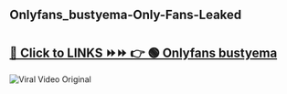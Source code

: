 
 ## Onlyfans_bustyema-Only-Fans-Leaked

# <h2><a href="https://clipsfans.com/Onlyfans_bustyema&ref=git">🔗 Click to LINKS ⏩⏩ 👉 🟢 Onlyfans bustyema </a></h2>

<a href="https://clipsfans.com/Onlyfans_bustyema&ref=git" rel="nofollow" data-target="animated-image.originalLink"><img src="https://i.ibb.co.com/xMMVF88/686577567.gif" alt="Viral Video Original" style="max-width: 100%; display: inline-block;" data-target="animated-image.originalImage"></a>
